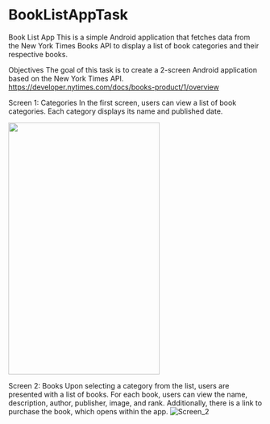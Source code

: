 # BookListAppTask

Book List App
This is a simple Android application that fetches data from the New York Times Books API to display a list of book categories and their respective books.

Objectives
The goal of this task is to create a 2-screen Android application based on the New York Times API. 
https://developer.nytimes.com/docs/books-product/1/overview

Screen 1: Categories
In the first screen, users can view a list of book categories. Each category displays its name and published date.

<img src="https://github.com/AndrewSavchuk98/BookListAppTask/assets/59737688/0b20d986-1412-462f-a882-df3c6b781d02" width="300" height="500">


Screen 2: Books
Upon selecting a category from the list, users are presented with a list of books. For each book, users can view the name, description, author, publisher, image, and rank. Additionally, there is a link to purchase the book, which opens within the app.
![Screen_2](https://github.com/AndrewSavchuk98/BookListAppTask/assets/59737688/804375ae-58c2-4c8a-ac44-a32d350fc070)

